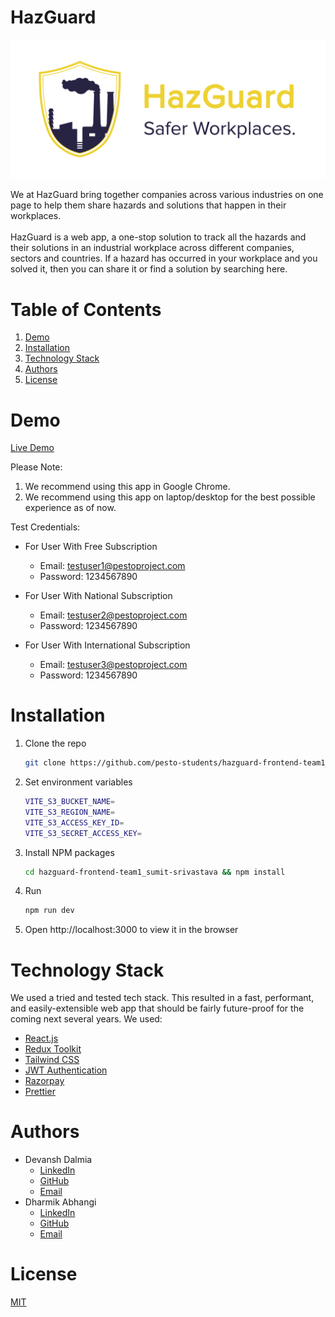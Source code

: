 # HazGuard

![HazGuard Logo](./public/Logo.png)

We at HazGuard bring together companies across various industries on one page to help them share hazards and solutions that happen in their workplaces.
<br/>
<br/>
HazGuard is a web app, a one-stop solution to track all the hazards and their solutions in an industrial workplace across different companies, sectors and countries. If a hazard has occurred in your workplace and you solved it, then you can share it or find a solution by searching here.
<br/>

# Table of Contents

1. [Demo](#demo)
2. [Installation](#installation)
3. [Technology Stack](#technology-stack)
4. [Authors](#authors)
5. [License](#license)

# Demo

[Live Demo](https://www.hazguard.tech/)

Please Note:

1. We recommend using this app in Google Chrome.
2. We recommend using this app on laptop/desktop for the best possible experience as of now.

Test Credentials:

-   For User With Free Subscription
    -   Email: testuser1@pestoproject.com
    -   Password: 1234567890

-   For User With National Subscription
    -   Email: testuser2@pestoproject.com
    -   Password: 1234567890

-   For User With International Subscription
    -   Email: testuser3@pestoproject.com
    -   Password: 1234567890

# Installation

1. Clone the repo

    ```sh
    git clone https://github.com/pesto-students/hazguard-frontend-team1_sumit-srivastava.git
    ```

2. Set environment variables

    ```sh
    VITE_S3_BUCKET_NAME=
    VITE_S3_REGION_NAME=
    VITE_S3_ACCESS_KEY_ID=
    VITE_S3_SECRET_ACCESS_KEY=
    ```
3. Install NPM packages
    ```sh
    cd hazguard-frontend-team1_sumit-srivastava && npm install
    ```
4. Run
    ```sh
    npm run dev
    ```
5. Open http://localhost:3000 to view it in the browser

# Technology Stack

We used a tried and tested tech stack. This resulted in a fast, performant, and easily-extensible web app that should be fairly future-proof for the coming next several years. We used:

-   [React.js](https://reactjs.org/)
-   [Redux Toolkit](https://redux-toolkit.js.org/)
-   [Tailwind CSS](https://tailwindcss.com/)
-   [JWT Authentication](https://jwt.io/)
-   [Razorpay](https://razorpay.com/)
-   [Prettier](https://prettier.io/)

# Authors

-   Devansh Dalmia
    -   [LinkedIn](https://www.linkedin.com/in/devanshdalmia1/)
    -   [GitHub](https://github.com/devanshdalmia01/)
    -   [Email](mailto:devanshdalmia1@gmail.com)
-   Dharmik Abhangi
    -   [LinkedIn](https://www.linkedin.com/in/dharmik-abhangi/)
    -   [GitHub](https://github.com/Dharmik3107/)
    -   [Email](mailto:abhangidharmik@gmail.com)

# License

[MIT](https://opensource.org/licenses/MIT)
